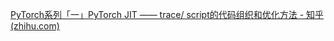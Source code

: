 
[PyTorch系列「一」PyTorch JIT —— trace/ script的代码组织和优化方法 - 知乎 (zhihu.com)](https://zhuanlan.zhihu.com/p/410507557)

